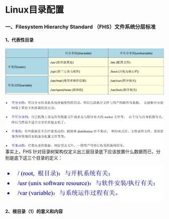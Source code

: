 # Linux目录配置

### 一、Filesystem Hierarchy Standard  （FHS）文件系统分层标准

#### 1、代表性目录

![](/assets/代表性目录.png)

![](/assets/类型解释.png)事实上，FHS 针对目录树架构仅定义出三层目录底下应该放置什么数据而已，分别是底下这三个目录的定义：

![](/assets/三个目录的定义.png)

#### 2、根目录（1）的意义和内容





